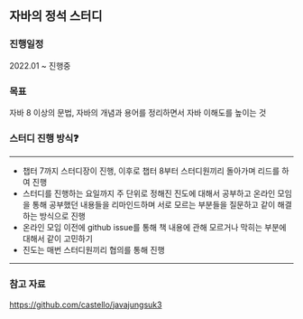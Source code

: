 ## 자바의 정석 스터디

### 진행일정
2022.01 ~ 진행중

### 목표
자바 8 이상의 문법, 자바의 개념과 용어를 정리하면서 자바 이해도를 높이는 것

### **스터디 진행 방식❓**

---

- 챕터 7까지 스터디장이 진행, 이후로 챕터 8부터 스터디원끼리 돌아가며 리드를 하여 진행
- 스터디를 진행하는 요일까지 주 단위로 정해진 진도에 대해서 공부하고 온라인 모임을 통해 공부했던 내용들을 리마인드하며 서로 모르는 부분들을 질문하고 같이 해결하는 방식으로 진행
- 온라인 모임 이전에 github issue를 통해 책 내용에 관해 모르거나 막히는 부분에 대해서 같이 고민하기
- 진도는 매번 스터디원끼리 협의를 통해 진행

---

### 참고 자료
https://github.com/castello/javajungsuk3

